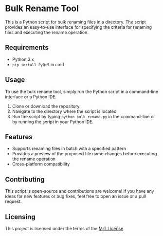 # Bulk Rename Tool

This is a Python script for bulk renaming files in a directory. The script provides an easy-to-use interface for specifying the criteria for renaming files and executing the rename operation.

## Requirements
- Python 3.x
- `pip install PyQt5` in cmd


## Usage
To use the bulk rename tool, simply run the Python script in a command-line interface or a Python IDE.

1. Clone or download the repository
2. Navigate to the directory where the script is located
3. Run the script by typing `python bulk_rename.py` in the command-line or by running the script in your Python IDE.

## Features
- Supports renaming files in batch with a specified pattern
- Provides a preview of the proposed file name changes before executing the rename operation
- Cross-platform compatibility

## Contributing

This script is open-source and contributions are welcome! If you have any ideas for new features or bug fixes, feel free to open an issue or a pull request.

## Licensing

This project is licensed under the terms of the [MIT License](https://opensource.org/licenses/MIT).
